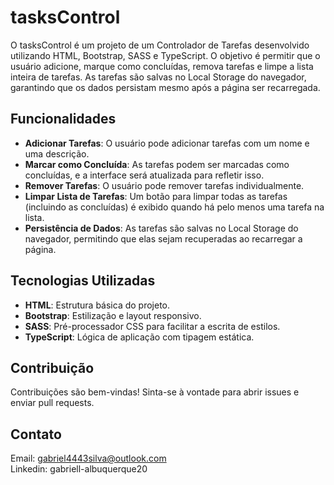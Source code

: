 # tasksControl 
O tasksControl é um projeto de um Controlador de Tarefas desenvolvido utilizando HTML, Bootstrap, SASS e TypeScript. O objetivo é permitir que o usuário adicione, marque como concluídas, remova tarefas e limpe a lista inteira de tarefas. As tarefas são salvas no Local Storage do navegador, garantindo que os dados persistam mesmo após a página ser recarregada.

## Funcionalidades
- **Adicionar Tarefas**: O usuário pode adicionar tarefas com um nome e uma descrição.
- **Marcar como Concluída**: As tarefas podem ser marcadas como concluídas, e a interface será atualizada para refletir isso.
- **Remover Tarefas**: O usuário pode remover tarefas individualmente.
- **Limpar Lista de Tarefas**: Um botão para limpar todas as tarefas (incluindo as concluídas) é exibido quando há pelo menos uma tarefa na lista.
- **Persistência de Dados**: As tarefas são salvas no Local Storage do navegador, permitindo que elas sejam recuperadas ao recarregar a página.

## Tecnologias Utilizadas
- **HTML**: Estrutura básica do projeto.
- **Bootstrap**: Estilização e layout responsivo.
- **SASS**: Pré-processador CSS para facilitar a escrita de estilos.
- **TypeScript**: Lógica de aplicação com tipagem estática.

## Contribuição
Contribuições são bem-vindas! Sinta-se à vontade para abrir issues e enviar pull requests.

## Contato
Email: gabriel4443silva@outlook.com  
Linkedin: gabriell-albuquerque20